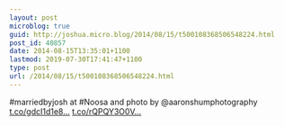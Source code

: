 ```yaml
---
layout: post
microblog: true
guid: http://joshua.micro.blog/2014/08/15/t500108368506548224.html
post_id: 40857
date: 2014-08-15T13:35:01+1100
lastmod: 2019-07-30T17:41:47+1100
type: post
url: /2014/08/15/t500108368506548224.html
---
```

#marriedbyjosh at #Noosa and photo by @aaronshumphotography [t.co/gdcI1d1e8...](http://t.co/gdcI1d1e8E) [t.co/rQPQY3O0V...](http://t.co/rQPQY3O0VQ)
